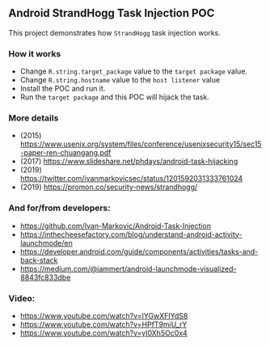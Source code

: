 ## Android StrandHogg Task Injection POC

This project demonstrates how `StrandHogg` task injection works.

### How it works

- Change `R.string.target_package` value to the `target package` value.
- Change `R.string.hostname` value to the `host listener` value
- Install the POC and run it.
- Run the `target package` and this POC will hijack the task.

### More details

- (2015) https://www.usenix.org/system/files/conference/usenixsecurity15/sec15-paper-ren-chuangang.pdf
- (2017) https://www.slideshare.net/phdays/android-task-hijacking
- (2019) https://twitter.com/ivanmarkovicsec/status/1201592031333761024
- (2019) https://promon.co/security-news/strandhogg/

### And for/from developers:

- https://github.com/Ivan-Markovic/Android-Task-Injection
- https://inthecheesefactory.com/blog/understand-android-activity-launchmode/en
- https://developer.android.com/guide/components/activities/tasks-and-back-stack
- https://medium.com/@iammert/android-launchmode-visualized-8843fc833dbe

### Video:

- https://www.youtube.com/watch?v=IYGwXFIYdS8
- https://www.youtube.com/watch?v=HPfT9miU_rY
- https://www.youtube.com/watch?v=yI0Xh5Oc0x4
